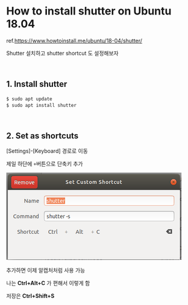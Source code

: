 
# How to install shutter on Ubuntu 18.04

ref.https://www.howtoinstall.me/ubuntu/18-04/shutter/

Shutter 설치하고  shutter shortcut 도 설정해보자

<br/>

## 1.  Install shutter

```bash
$ sudo apt update
$ sudo apt install shutter
```

<br/>

## 2. Set as shortcuts

 [Settings]-[Keyboard] 경로로 이동

제일 하단에 `+`버튼으로 단축키 추가

![01](/assets/img/ubuntu/2022-01-12/01.png)

추가하면 이제 알캡처처럼 사용 가능

나는  **Ctrl+Alt+C** 가 편해서 이렇게 함

저장은 **Ctrl+Shift+S**
<br/>